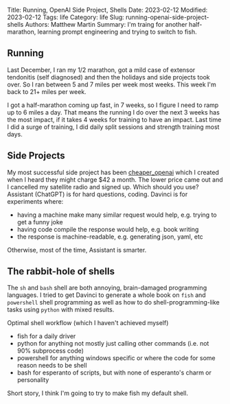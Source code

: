 Title: Running, OpenAI Side Project, Shells
Date: 2023-02-12
Modified: 2023-02-12
Tags: life
Category: life
Slug: running-openai-side-project-shells
Authors: Matthew Martin
Summary: I'm traing for another half-marathon, learning prompt engineering and trying to switch to fish.

## Running

Last December, I ran my 1/2 marathon, got a mild case of extensor tendonitis (self diagnosed) and then the holidays and side projects took over. So I ran between 5 and 7 miles per week most weeks. This week I'm back to 21+ miles per week.

I got a half-marathon coming up fast, in 7 weeks, so I figure I need to ramp up to 6 miles a day. That means the running I do over the next 3 weeks has the most impact, if it takes 4 weeks for training to have an impact. Last time I did a surge of training, I did daily split sessions and strength training most days.

## Side Projects

My most successful side project has been [cheaper_openai](https://github.com/matthewdeanmartin/cheaper_openai) which I created when I heard they might charge $42 a month. The lower price came out and I cancelled my satellite radio and signed up. Which should you use? Assistant (ChatGPT) is for hard questions, coding. Davinci is for experiments where:

- having a machine make many similar request would help, e.g. trying to get a funny joke
- having code compile the response would help, e.g. book writing
- the response is machine-readable, e.g. generating json, yaml, etc

Otherwise, most of the time, Assistant is smarter.

## The rabbit-hole of shells

The `sh` and `bash` shell are both annoying, brain-damaged programming languages. I tried to get Davinci to generate a whole book on `fish` and `powershell` shell programming as well as how to do shell-programming-like tasks using `python` with mixed results.

Optimal shell workflow (which I haven't achieved myself)

- fish for a daily driver
- python for anything not mostly just calling other commands (i.e. not 90% subprocess code)
- powershell for anything windows specific or where the code for some reason needs to be shell
- bash for esperanto of scripts, but with none of esperanto's charm or personality

Short story, I think I'm going to try to make fish my default shell.
